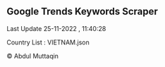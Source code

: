 

## Google Trends Keywords Scraper 
 
Last Update 25-11-2022 , 11:40:28

Country List :
VIETNAM.json



© Abdul Muttaqin 
